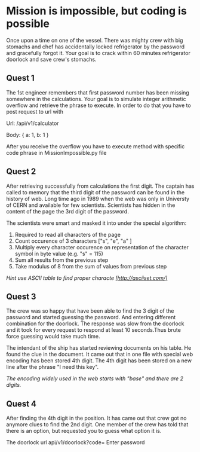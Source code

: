 # Mission is impossible, but coding is possible  

 
Once upon a time on one of the vessel. There was mighty crew with big stomachs and chef has accidentally locked refrigerator by the password and gracefully forgot it.
Your goal is to crack within 60 minutes refrigerator doorlock and save crew's stomachs.
 
## Quest 1

The 1st engineer remembers that first password number has been missing somewhere in the calculations. Your goal is to simulate integer arithmetic overflow and retrieve the phrase to execute. In order to do that you have to post request to url  with 

Url: /api/v1/calculator

Body:
{ a: 1, b: 1 }

After you receive the overflow you have to execute method with specific code phrase in MissionImpossible.py file

## Quest 2

After retrieving successfully from calculations the first digit. The captain has called to memory that the third digit of the password can be found in the history of web. Long time ago in 1989 when the web was only in Universty of CERN and available for few scientists. Scientists has hidden in the content of the page the 3rd digit of the password. 

The scientists were smart and masked it into under the special algorithm:

1. Required to read all characters of the page
2. Count occurence of 3 characters ["s", "e", "a" ]
3. Multiply every character occurence on representation of the character symbol in byte value (e.g. "s" = 115)
4. Sum all results from the previous step
4. Take modulus of 8 from the sum of values from previous step

*Hint use ASCII table to find proper characte [http://asciiset.com/]*

## Quest 3 

The crew was so happy that have been able to find the 3 digit of the password and started guessing the password. And entering different combination for the doorlock. The response was slow from the doorlock and it took for every request to respond at least 10 seconds.Thus brute force guessing would take much time. 

The intendant of the ship has started reviewing documents on his table. He found the clue in the document. It came out that in one file with special web encoding has been stored 4th digit. The 4th digit has been stored on a new line after the phrase "I need this key". 

*The encoding widely used in the web starts with "base" and there are 2 digits.*

## Quest 4

After finding the 4th digit in the position. It has came out that crew got no anymore clues to find the 2nd digit. One member of the crew has told that there is an option, but requested you to guess what option it is.

The doorlock url api/v1/doorlock?code= Enter password

